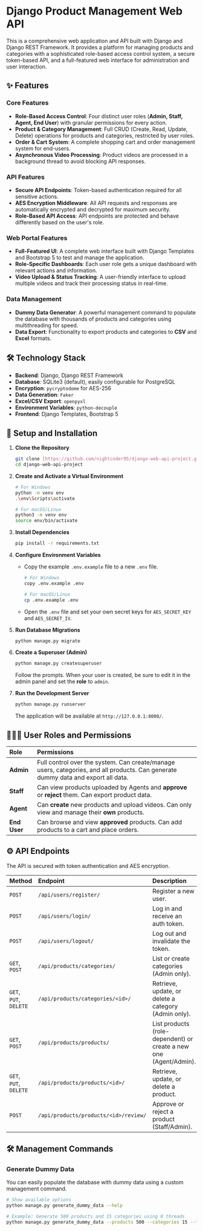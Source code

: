 # Django Product Management Web API

This is a comprehensive web application and API built with Django and Django REST Framework. It provides a platform for managing products and categories with a sophisticated role-based access control system, a secure token-based API, and a full-featured web interface for administration and user interaction.

## ✨ Features

### Core Features
- **Role-Based Access Control**: Four distinct user roles (**Admin, Staff, Agent, End User**) with granular permissions for every action.
- **Product & Category Management**: Full CRUD (Create, Read, Update, Delete) operations for products and categories, restricted by user roles.
- **Order & Cart System**: A complete shopping cart and order management system for end-users.
- **Asynchronous Video Processing**: Product videos are processed in a background thread to avoid blocking API responses.

### API Features
- **Secure API Endpoints**: Token-based authentication required for all sensitive actions.
- **AES Encryption Middleware**: All API requests and responses are automatically encrypted and decrypted for maximum security.
- **Role-Based API Access**: API endpoints are protected and behave differently based on the user's role.

### Web Portal Features
- **Full-Featured UI**: A complete web interface built with Django Templates and Bootstrap 5 to test and manage the application.
- **Role-Specific Dashboards**: Each user role gets a unique dashboard with relevant actions and information.
- **Video Upload & Status Tracking**: A user-friendly interface to upload multiple videos and track their processing status in real-time.

### Data Management
- **Dummy Data Generator**: A powerful management command to populate the database with thousands of products and categories using multithreading for speed.
- **Data Export**: Functionality to export products and categories to **CSV** and **Excel** formats.

## 🛠️ Technology Stack

- **Backend**: Django, Django REST Framework
- **Database**: SQLite3 (default), easily configurable for PostgreSQL
- **Encryption**: `pycryptodome` for AES-256
- **Data Generation**: `Faker`
- **Excel/CSV Export**: `openpyxl`
- **Environment Variables**: `python-decouple`
- **Frontend**: Django Templates, Bootstrap 5

## 🚀 Setup and Installation

1.  **Clone the Repository**
    ```bash
    git clone [https://github.com/nightcoder95/django-web-api-project.git](https://github.com/nightcoder95/django-web-api-project.git)
    cd django-web-api-project
    ```

2.  **Create and Activate a Virtual Environment**
    ```bash
    # For Windows
    python -m venv env
    .\env\Scripts\activate

    # For macOS/Linux
    python3 -m venv env
    source env/bin/activate
    ```

3.  **Install Dependencies**
    ```bash
    pip install -r requirements.txt
    ```

4.  **Configure Environment Variables**
    -   Copy the example `.env.example` file to a new `.env` file.
        ```bash
        # For Windows
        copy .env.example .env

        # For macOS/Linux
        cp .env.example .env
        ```
    -   Open the `.env` file and set your own secret keys for `AES_SECRET_KEY` and `AES_SECRET_IV`.

5.  **Run Database Migrations**
    ```bash
    python manage.py migrate
    ```

6.  **Create a Superuser (Admin)**
    ```bash
    python manage.py createsuperuser
    ```
    Follow the prompts. When your user is created, be sure to edit it in the admin panel and set the **role** to `admin`.

7.  **Run the Development Server**
    ```bash
    python manage.py runserver
    ```
    The application will be available at `http://127.0.0.1:8000/`.

## 🧑‍🤝‍🧑 User Roles and Permissions

| Role | Permissions |
| :--- | :--- |
| **Admin** | Full control over the system. Can create/manage users, categories, and all products. Can generate dummy data and export all data. |
| **Staff** | Can view products uploaded by Agents and **approve** or **reject** them. Can export product data. |
| **Agent** | Can **create** new products and upload videos. Can only view and manage their **own** products. |
| **End User**| Can browse and view **approved** products. Can add products to a cart and place orders. |

## ⚙️ API Endpoints

The API is secured with token authentication and AES encryption.

| Method | Endpoint | Description |
| :--- | :--- | :--- |
| `POST` | `/api/users/register/` | Register a new user. |
| `POST` | `/api/users/login/` | Log in and receive an auth token. |
| `POST` | `/api/users/logout/` | Log out and invalidate the token. |
| `GET`, `POST` | `/api/products/categories/` | List or create categories (Admin only). |
| `GET`, `PUT`, `DELETE` | `/api/products/categories/<id>/` | Retrieve, update, or delete a category (Admin only). |
| `GET`, `POST` | `/api/products/products/` | List products (role-dependent) or create a new one (Agent/Admin). |
| `GET`, `PUT`, `DELETE`| `/api/products/products/<id>/` | Retrieve, update, or delete a product. |
| `POST`| `/api/products/products/<id>/review/` | Approve or reject a product (Staff/Admin). |

## 🛠️ Management Commands

### Generate Dummy Data

You can easily populate the database with dummy data using a custom management command.

```bash
# Show available options
python manage.py generate_dummy_data --help

# Example: Generate 500 products and 15 categories using 8 threads
python manage.py generate_dummy_data --products 500 --categories 15 --threads 8